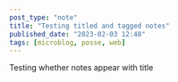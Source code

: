 ```yaml
---
post_type: "note" 
title: "Testing titled and tagged notes"
published_date: "2023-02-03 12:48"
tags: [microblog, posse, web]
---
```


Testing whether notes appear with title 